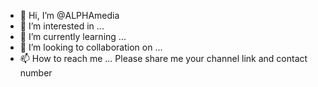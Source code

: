 - 👋 Hi, I’m @ALPHAmedia
- 👀 I’m interested in ...
- 🌱 I’m currently learning ...
- 💞️ I’m looking to collaboration on ...
- 📫 How to reach me ...
Please share me your channel link and contact number
<!---
ALPHAmedi/ALPHAmedi is a ✨ special ✨ repository because its `README.md` (this file) appears on your GitHub profile.
You can click the Preview link to take a look at your changes.
--->
